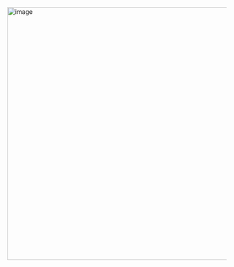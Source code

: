 <img width="582" alt="image" src="https://user-images.githubusercontent.com/52804557/222876234-009aa921-b7c7-4852-a3cc-f5741df9e8af.png">
